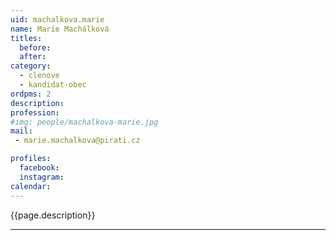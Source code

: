 ```yaml
---
uid: machalkova.marie
name: Marie Machálková
titles:
  before: 
  after:
category:
  - clenove
  - kandidat-obec 
ordpms: 2
description: 
profession: 
#img: people/machalkova-marie.jpg
mail:
 - marie.machalkova@pirati.cz

profiles:
  facebook: 
  instagram: 
calendar: 
---
```


{{page.description}}



---
